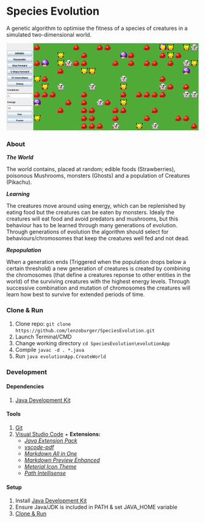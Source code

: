 # Species Evolution
A genetic algorithm to optimise the fitness of a species of creatures in a simulated two-dimensional world. 

![alt text](assets/Snapshot.png)

### About
_**The World**_

The world contains, placed at random; edible foods (Strawberries), poisonous Mushrooms, monsters (Ghosts) and a population of Creatures (Pikachu).

_**Learning**_

The creatures move around using energy, which can be replenished by eating food but the creatures can be eaten by monsters. Idealy the creatures will eat food and avoid predators and mushrooms, but this behaviour has to be learned through many generations of evolution. Through generations of evolution the algorithm should select for behaviours/chromosomes that keep the creatures well fed and not dead.

_**Repopulation**_

When a generation ends (Triggered when the population drops below a certain threshold) a new generation of creatures is created by combining the chromosomes (that define a creatures reponse to other entities in the world) of the surviving creatures with the highest energy levels. Through successive combination and mutation of chromosomes the creatures will learn how best to survive for extended periods of time.


### Clone & Run
1. Clone repo: `git clone https://github.com/lenzoburger/SpeciesEvolution.git`
2. Launch Terminal/CMD
3. Change working directory `cd SpeciesEvolution\evolutionApp`
4. Compile `javac -d . *.java`
5. Run `java evolutionApp.CreateWorld`


### Development
#### Dependencies
1. [Java Development Kit](https://www.oracle.com/technetwork/java/javase/downloads/jdk8-downloads-2133151.html)

#### Tools
1. [Git](https://git-scm.com/downloads)
2. [Visual Studio Code](https://code.visualstudio.com/download) + **Extensions:**
   * [_Java Extension Pack_](https://marketplace.visualstudio.com/items?itemName=vscjava.vscode-java-pack)
   * [_vscode-pdf_](https://marketplace.visualstudio.com/items?itemName=tomoki1207.pdf)
   * [_Markdown All in One_](https://marketplace.visualstudio.com/items?itemName=yzhang.markdown-all-in-one)
   * [_Markdown Preview Enhanced_](https://marketplace.visualstudio.com/items?itemName=shd101wyy.markdown-preview-enhanced)
   * [_Meterial Icon Theme_](https://marketplace.visualstudio.com/items?itemName=PKief.material-icon-theme)
   * [_Path Intellisense_](https://marketplace.visualstudio.com/items?itemName=christian-kohler.path-intellisense)
#### Setup
1. Install [Java Development Kit](https://www.oracle.com/technetwork/java/javase/downloads/jdk8-downloads-2133151.html)
2. Ensure Java/JDK is included in PATH & set JAVA_HOME variable
3. [Clone & Run](#Clone--Run)
